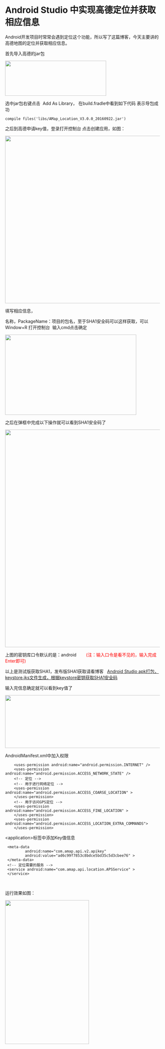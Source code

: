 # Android Studio 中实现高德定位并获取相应信息 
  <p>Android开发项目时常常会遇到定位这个功能，所以写了这篇博客，今天主要讲的高德地图的定位并获取相应信息。<span style="color:#252525"><span style="color:#252525"> </span></span></p> 
<p>首先导入高德的jar包</p> 
<p><img alt="" height="114" src="https://static.oschina.net/uploads/space/2017/0224/114927_1jsx_2945455.png" width="329"></p> 
<p>选中jar包右键点击&nbsp; Add As Library， 在build.fradle中看到如下代码 表示导包成功</p> 
<pre><code class="language-java">compile files('libs/AMap_Location_V3.0.0_20160922.jar')</code></pre> 
<p>之后到高德申请key值，登录打开控制台 点击创建应用，如图：</p> 
<p><img alt="" height="545" src="https://static.oschina.net/uploads/space/2017/0224/133407_6iRd_2945455.png" width="629"></p> 
<p>填写相应信息，</p> 
<p>名称，PackageName：项目的包名，至于SHA1安全码可以这样获取，可以 Window+R 打开控制台&nbsp; 输入cmd点击确定</p> 
<p><img alt="" height="261" src="https://static.oschina.net/uploads/space/2017/0224/134141_13c6_2945455.png" width="427"></p> 
<p>之后在弹框中完成以下操作就可以看到SHA1安全码了</p> 
<p><img alt="" height="708" src="https://static.oschina.net/uploads/space/2017/0224/134745_x9ub_2945455.png" width="673"></p> 
<p>上图的密钥库口令默认的是：android &nbsp; &nbsp; &nbsp;&nbsp;<span style="color:#FF0000"> (注：输入口令是看不见的，输入完成Enter即可)</span></p> 
<p>以上是测试版获取SHA1，发布版SHA1获取请看博客&nbsp;&nbsp; <a href="https://my.oschina.net/zhangqie/blog/845684" rel="nofollow">Android Studio apk打包，keystore.jks文件生成，根据keystore密钥获取SHA1安全码 </a></p> 
<p>输入完信息确定就可以看到key值了</p> 
<p><img alt="" height="172" src="https://static.oschina.net/uploads/space/2017/0224/134918_siW4_2945455.png" width="1164"></p> 
<p>AndroidManifest.xml中加入权限</p> 
<pre><code class="language-html">    &lt;uses-permission android:name="android.permission.INTERNET" /&gt;
    &lt;uses-permission android:name="android.permission.ACCESS_NETWORK_STATE" /&gt;
    &lt;!-- 定位 --&gt;
    &lt;!-- 用于进行网络定位 --&gt;
    &lt;uses-permission android:name="android.permission.ACCESS_COARSE_LOCATION" &gt;
    &lt;/uses-permission&gt;
    &lt;!-- 用于访问GPS定位 --&gt;
    &lt;uses-permission android:name="android.permission.ACCESS_FINE_LOCATION" &gt;
    &lt;/uses-permission&gt;
    &lt;uses-permission android:name="android.permission.ACCESS_LOCATION_EXTRA_COMMANDS"&gt;
    &lt;/uses-permission&gt;</code></pre> 
<p>&lt;application&gt;标签中添加Key值信息</p> 
<pre><code class="language-html"> &lt;meta-data
         android:name="com.amap.api.v2.apikey"
         android:value="ad6c99f7853c8bdce5bd35c5d3cbee76" &gt;
 &lt;/meta-data&gt;
 &lt;!-- 定位需要的服务 --&gt;
 &lt;service android:name="com.amap.api.location.APSService" &gt;
 &lt;/service&gt;</code></pre> 
<p>&nbsp;</p> 
<p>运行效果如图：</p> 
<p><img alt="" height="468" src="https://static.oschina.net/uploads/space/2017/0224/135711_BvOI_2945455.gif" width="273"></p> 
<span id="OSC_h2_1"></span>
